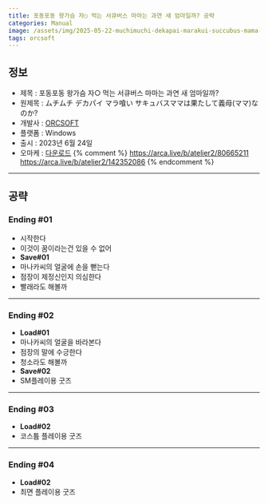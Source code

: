 ```yaml
---
title: 포동포동 왕가슴 자○ 먹는 서큐버스 마마는 과연 새 엄마일까? 공략
categories: Manual
image: /assets/img/2025-05-22-muchimuchi-dekapai-marakui-succubus-mama-1.jpg
tags: orcsoft 
---
```


## 정보

* 제목 : 포동포동 왕가슴 자○ 먹는 서큐버스 마마는 과연 새 엄마일까?
* 원제목 : ムチムチ デカパイ マラ喰い サキュバスママは果たして義母(ママ)なのか?
* 개발사 : [ORCSOFT](/tags/orcsoft)
* 플랫폼 : Windows
* 출시 : 2023년 6월 24일
* 오마케 : [다운로드](/assets/omake/muchimuchi-dekapai-marakui-succubus-mama.zip)
{% comment %}
https://arca.live/b/atelier2/80665211
https://arca.live/b/atelier2/142352086
{% endcomment %}

---
## 공략

### Ending #01

* 시작한다
* 이것이 꿈이라는건 있을 수 없어
* **Save#01**
* 마나카씨의 얼굴에 손을 뻗는다
* 점장이 제정신인지 의심한다
* 빨래라도 해볼까

---

### Ending #02

* **Load#01**
* 마나카씨의 얼굴을 바라본다
* 점장의 말에 수긍한다
* 청소라도 해볼까
* **Save#02**
* SM플레이용 굿즈

---

### Ending #03

* **Load#02**
* 코스튬 플레이용 굿즈

---

### Ending #04

* **Load#02**
* 최면 플레이용 굿즈